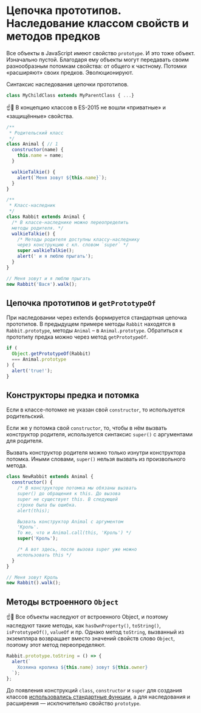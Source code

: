 # Цепочка прототипов. Наследование классом свойств и методов предков

Все объекты в JavaScript имеют свойство `prototype`. И это тоже объект. Изначально пустой. Благодаря ему объекты могут передавать своим разнообразным потомкам свойства: от общего к частному. Потомки «расширяют» своих предков. Эволюционируют.

Синтаксис наследования цепочки прототипов.

```javascript
class MyChildClass extends MyParentClass { ...}
```

☝️🧐 В концепцию классов в ES-2015 не вошли «приватные» и «защищённые» свойства.

```javascript
/**
 * Родительский класс
 */
class Animal { // 1
  constructor(name) {
    this.name = name;
  }

  walkieTalkie() {
    alert(`Меня зовут ${this.name}`);
  }
}

/**
 * Класс-наследник
 */
class Rabbit extends Animal {
  /* В классе-наследнике можно переопределить
  методы родителя. */
  walkieTalkie() {
    /* Методы родителя доступны классу-наследнику
    через конструкцию с кл. словом `super` */
    super.walkieTalkie();
    alert(' и я люблю прыгать');
  }
}

// Меня зовут и я люблю прыгать
new Rabbit('Вася').walk();
```

## Цепочка прототипов и `getPrototypeOf`

При наследовании через extends формируется стандартная цепочка прототипов. В предыдущем примере методы `Rabbit` находятся в `Rabbit.prototype`, методы `Animal` – в `Animal.prototype`. Обратиться к прототипу предка можно через метод `getPrototypeOf`.

```javascript
if (
  Object.getPrototypeOf(Rabbit)
  === Animal.prototype
) {
  alert('true!');
}
```

## Конструкторы предка и потомка

Если в классе-потомке не указан свой `constructor`, то используется родительский.

Если же у потомка свой `constructor`, то, чтобы в нём вызвать конструктор родителя, используется синтаксис `super()` с аргументами для родителя.

Вызвать конструктор родителя можно только изнутри конструктора потомка. Иными словами, `super()` нельзя вызвать из произвольного метода.

```javascript
class NewRabbit extends Animal {
  constructor() {
    /* В конструкторе потомка мы обязаны вызвать
    super() до обращения к this. До вызова
    super не существует this. В следующей
    строке была бы ошибка.
    alert(this);

    Вызвать конструктор Animal с аргументом
    'Кроль'.
    То же, что и Animal.call(this, 'Кроль') */
    super('Кроль');

    /* А вот здесь, после вызова super уже можно
    использовать this */
  }
}

// Меня зовут Кроль
new Rabbit().walk();
```

## Методы встроенного `Object`

☝️🧐 Все объекты наследуют от встроенного Object, и поэтому наследуют такие методы, как `hasOwnProperty()`, `toString()`, `isPrototypeOf()`, `valueOf` и пр. Однако метод `toString`, вызванный из экземпляра возвращает вместо значений свойств слово `Object`, поэтому этот метод переопределяют.

```javascript
Rabbit.prototype.toString = () => {
  alert(`
    Хозяина кролика ${this.name} зовут ${this.owner}
  `);
};
```

До появления конструкций `class`, `constructor` и `super` для создания классов [использовались стандартные функции](/js/advanced-theory.html#topic-classes-deprecated-constructor-function), а для наследования и расширения — исключительно свойство `prototype`.
